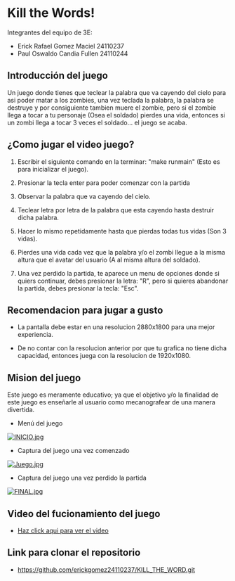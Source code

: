 # Kill the Words!

Integrantes del equipo de 3E: 
- Erick Rafael Gomez Maciel 24110237
- Paul Oswaldo Candia Fullen 24110244


## Introducción del juego
Un juego donde tienes que teclear la palabra que va cayendo del cielo para asi poder matar a los zombies, una vez teclada la palabra, la palabra se destruye y por consiguiente tambien muere el zombie, pero si el zombie llega a tocar a tu personaje (Osea el soldado) pierdes una vida, entonces si un zombi llega a tocar 3 veces el soldado... el juego se acaba. 

## ¿Como jugar el video juego?

1. Escribir el siguiente comando en la terminar: "make runmain" (Esto es para inicializar el juego).
2. Presionar la tecla enter para poder comenzar con la partida
3. Observar la palabra que va cayendo del cielo.

4. Teclear letra por letra de la palabra que esta cayendo hasta destruir dicha palabra.

5. Hacer lo mismo repetidamente hasta que pierdas todas tus vidas (Son 3 vidas).

6. Pierdes una vida cada vez que la palabra y/o el zombi llegue a la misma altura que el avatar del usuario (A al misma altura del soldado).

7. Una vez perdido la partida, te aparece un menu de opciones donde si quiers continuar, debes presionar la letra: "R", pero si quieres abandonar la partida, debes presionar la tecla: "Esc".

## Recomendacion para jugar a gusto
* La pantalla debe estar en una resolucion 2880x1800 para una mejor experiencia.

* De no contar con la resolucion anterior por que tu grafica no tiene dicha capacidad, entonces juega con la resolucion de 1920x1080.

## Mision del juego

Este juego es meramente educativo; ya que el objetivo y/o la finalidad de este juego es enseñarle al usuario como mecanografear de una manera divertida.

* Menú del juego

[![INICIO.jpg](https://i.postimg.cc/6pz5FGq9/INICIO.jpg)](https://postimg.cc/gxXWZj35)

* Captura del juego una vez comenzado

[![Juego.jpg](https://i.postimg.cc/q7vnF3cr/Juego.jpg)](https://postimg.cc/cvPrg65k)

* Captura del juego una vez perdido la partida

[![FINAL.jpg](https://i.postimg.cc/WzzSMy3B/FINAL.jpg)](https://postimg.cc/kRrxCfWs)

## Video del fucionamiento del juego

* [Haz click aqui para ver el video](https://drive.google.com/file/d/1ANQ4K1LfstLyCQObPkas2gOc0rtBgotZ/view?usp=drive_link)

## Link para clonar el repositorio
* https://github.com/erickgomez24110237/KILL_THE_WORD.git


